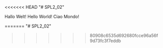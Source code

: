 <<<<<<< HEAD
"# SPL2_02"  

Hallo Welt!
Hello World!
Ciao Mondo!

=======
"# SPL2_02" 
>>>>>>> 80908c6535d692680fcce96a56f9d73fc3f7eddb
